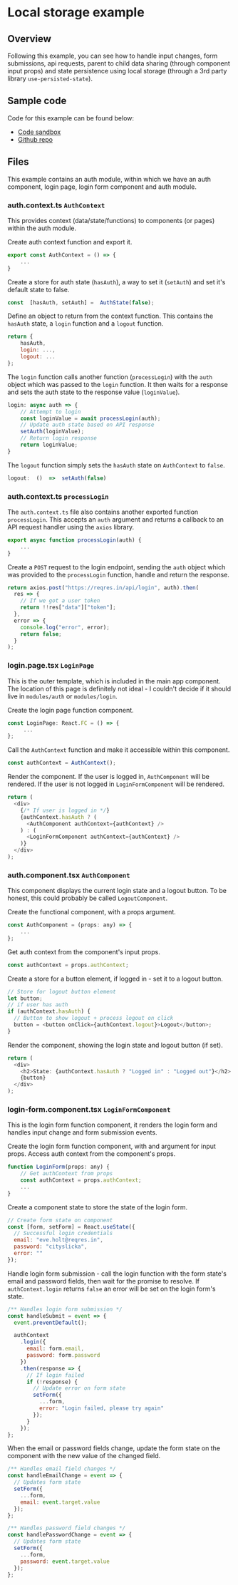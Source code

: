 # Local storage example

## Overview
Following this example, you can see how to handle input changes, form submissions, api requests, parent to child data sharing (through component input props) and state persistence using local storage (through a 3rd party library `use-persisted-state`).

## Sample code
Code for this example can be found below:

 - [Code sandbox](https://codesandbox.io/s/github/jcjmcclean/react-local-storage-example)
 - [Github repo](https://github.com/jcjmcclean/react-local-storage-example)

## Files
This example contains an auth module, within which we have an auth component, login page, login form component and auth module.

### auth.context.ts `AuthContext`
This provides context (data/state/functions) to components (or pages) within the auth module.

Create auth context function and export it.
```js
export const AuthContext = () => {
	...
}
```
Create a store for auth state (`hasAuth`), a way to set it (`setAuth`)  and set it's default state to false.
```js
const  [hasAuth, setAuth] =  AuthState(false);
```

Define an object to return from the context function. This contains the `hasAuth` state, a `login` function and a `logout` function.
```js
return {
	hasAuth,
	login: ...,
	logout: ...
};
```

The `login` function calls another function (`processLogin`) with the `auth` object which was passed to the `login` function. It then waits for a response and sets the auth state to the response value (`loginValue`).
```js
login: async auth => {
	// Attempt to login
	const loginValue = await processLogin(auth);
	// Update auth state based on API response
	setAuth(loginValue);
	// Return login response
	return loginValue;
}
```

The `logout` function simply sets the `hasAuth` state on `AuthContext` to `false`.
```js
logout:  ()  =>  setAuth(false)
```

### auth.context.ts `processLogin`
The `auth.context.ts` file also contains another exported function `processLogin`. This accepts an `auth` argument and returns a callback to an API request handler using the `axios` library.

```js
export async function processLogin(auth) {
	...
}
```

Create a `POST` request to the login endpoint, sending the `auth` object which was provided to the `processLogin` function, handle and return the response.
```js
return axios.post("https://reqres.in/api/login", auth).then(
  res => {
    // If we got a user token
    return !!res["data"]["token"];
  },
  error => {
    console.log("error", error);
    return false;
  }
);
```

### login.page.tsx `LoginPage`
This is the outer template, which is included in the main app component. The location of this page is definitely not ideal - I couldn't decide if it should live in `modules/auth` or `modules/login`.

Create the login page function component.
```js
const LoginPage: React.FC = () => {
	 ...
};
```

Call the `AuthContext` function and make it accessible within this component.
```js
const authContext = AuthContext();
```

Render the component. If the user is logged in, `AuthComponent` will be rendered. If the user is not logged in `LoginFormComponent` will be rendered.
```js
return (
  <div>
    {/* If user is logged in */}
    {authContext.hasAuth ? (
      <AuthComponent authContext={authContext} />
    ) : (
      <LoginFormComponent authContext={authContext} />
    )}
  </div>
);
```

### auth.component.tsx `AuthComponent`
This component displays the current login state and a logout button. To be honest, this could probably be called `LogoutComponent`.

Create the functional component, with a props argument.
```js
const AuthComponent = (props: any) => {
	...
};
```

Get auth context from the component's input props.
```js
const authContext = props.authContext;
```

Create a store for a button element, if logged in - set it to a logout button.
```js
// Store for logout button element
let button;
// if user has auth
if (authContext.hasAuth) {
  // Button to show logout + process logout on click
  button = <button onClick={authContext.logout}>Logout</button>;
}
```

Render the component, showing the login state and logout button (if set).
```js
return (
  <div>
    <h2>State: {authContext.hasAuth ? "Logged in" : "Logged out"}</h2>
    {button}
  </div>
);
```

### login-form.component.tsx `LoginFormComponent`
This is the login form function component, it renders the login form and handles input change and form submission events.

Create the login form function component, with and argument for input props. Access auth context from the component's props.
```js
function LoginForm(props: any) {
	// Get authContext from props
	const authContext = props.authContext;
	...
}
```

Create a component state to store the state of the login form.
```js
// Create form state on component
const [form, setForm] = React.useState({
  // Successful login credentials
  email: "eve.holt@reqres.in",
  password: "cityslicka",
  error: ""
});
```

Handle login form submission - call the login function with the form state's email and password fields, then wait for the promise to resolve. If `authContext.login` returns `false` an error will be set on the login form's state.
```js
/** Handles login form submission */
const handleSubmit = event => {
  event.preventDefault();

  authContext
    .login({
      email: form.email,
      password: form.password
    })
    .then(response => {
      // If login failed
      if (!response) {
        // Update error on form state
        setForm({
          ...form,
          error: "Login failed, please try again"
        });
      }
    });
};
```

When the email or password fields change, update the form state on the component with the new value of the changed field.
```js
/** Handles email field changes */
const handleEmailChange = event => {
  // Updates form state
  setForm({
    ...form,
    email: event.target.value
  });
};

/** Handles password field changes */
const handlePasswordChange = event => {
  // Updates form state
  setForm({
    ...form,
    password: event.target.value
  });
};
```
